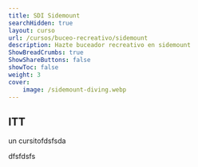 ```yaml
---
title: SDI Sidemount
searchHidden: true
layout: curso
url: /cursos/buceo-recreativo/sidemount
description: Hazte buceador recreativo en sidemount
ShowBreadCrumbs: true
ShowShareButtons: false
showToc: false
weight: 3
cover:
    image: /sidemount-diving.webp
---
```

## ITT
un cursitofdsfsda


dfsfdsfs
